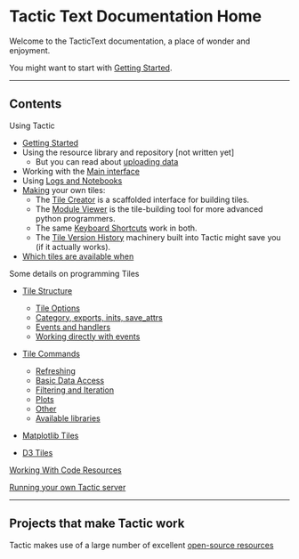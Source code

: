# Tactic Text Documentation Home

Welcome to the TacticText documentation, a place of wonder and enjoyment.

You might want to start with [Getting Started](Getting-Started).

***

## Contents

Using Tactic

* [Getting Started](Getting-Started)
* Using the resource library and repository [not written yet]
    * But you can read about [uploading data](Uploading-Data)
* Working with the [Main interface](Main-interface)
* Using [Logs and Notebooks](Log-And-Notebook)
* [Making](Making-Tiles) your own tiles:
    * The [Tile Creator](Tile-Creator) is a scaffolded interface for building tiles.
    * The [Module Viewer](Module-Viewer) is the tile-building tool for more advanced python programmers. 
    * The same [Keyboard Shortcuts](Module-Viewer-Keyboard-Shortcuts) work in both.
    * The [Tile Version History](Tile-Version-History) machinery built into Tactic might save you (if it actually works).
* [Which tiles are available when](Which-tiles-are-available-when)

Some details on programming Tiles

* [Tile Structure](Tile-Structure)
    * [Tile Options](Tile-Structure#options)
    * [Category, exports, inits, save_attrs](Tile-Structure#category-exports-inits-save_attrs)
    * [Events and handlers](Tile-Structure#events-and-default-handlers)
    * [Working directly with events](Tile-Structure#working-directly-with-events)
* [Tile Commands](Tile-Commands)
    * [Refreshing](Tile-Commands#refreshing-a-tile)
    * [Basic Data Access](Tile-Commands#basic-data-access-and-setting)
    * [Filtering and Iteration](Tile-Commands#filtering-and-iteration)
    * [Plots](Tile-Commands#plots)
    * [Other](Tile-Commands#other)
    * [Available libraries](Tile-Commands#available-libraries)

* [Matplotlib Tiles](Matplotlib-Tiles)
* [D3 Tiles](D3-Tiles)

[Working With Code Resources](Working-With-Code-Resources)

[Running your own Tactic server](Running-your-own-Tactic-server)

***

## Projects that make Tactic work

Tactic makes use of a large number of excellent [open-source resources](Docs/open-source-resources) 

